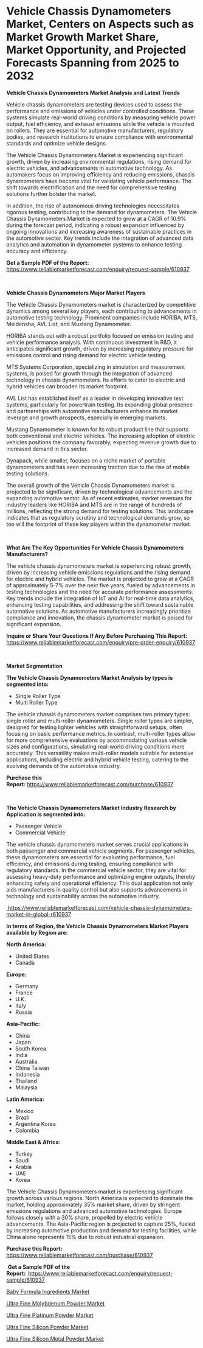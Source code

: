 <p><h1>Vehicle Chassis Dynamometers Market, Centers on Aspects such as Market Growth Market Share, Market Opportunity, and Projected Forecasts Spanning from 2025 to 2032</h1></p><p><strong>Vehicle Chassis Dynamometers Market Analysis and Latest Trends</strong></p>
<p><p>Vehicle chassis dynamometers are testing devices used to assess the performance and emissions of vehicles under controlled conditions. These systems simulate real-world driving conditions by measuring vehicle power output, fuel efficiency, and exhaust emissions while the vehicle is mounted on rollers. They are essential for automotive manufacturers, regulatory bodies, and research institutions to ensure compliance with environmental standards and optimize vehicle designs.</p><p>The Vehicle Chassis Dynamometers Market is experiencing significant growth, driven by increasing environmental regulations, rising demand for electric vehicles, and advancements in automotive technology. As automakers focus on improving efficiency and reducing emissions, chassis dynamometers have become vital for validating vehicle performance. The shift towards electrification and the need for comprehensive testing solutions further bolster the market.</p><p>In addition, the rise of autonomous driving technologies necessitates rigorous testing, contributing to the demand for dynamometers. The Vehicle Chassis Dynamometers Market is expected to grow at a CAGR of 10.9% during the forecast period, indicating a robust expansion influenced by ongoing innovations and increasing awareness of sustainable practices in the automotive sector. Key trends include the integration of advanced data analytics and automation in dynamometer systems to enhance testing accuracy and efficiency.</p></p>
<p><strong>Get a Sample PDF of the Report:&nbsp;</strong> <a href="https://www.reliablemarketforecast.com/enquiry/request-sample/610937?utm_campaign=1169&utm_medium=2&utm_source=Github&utm_content=ia&utm_term=23032025&utm_id=vehicle-chassis-dynamometers">https://www.reliablemarketforecast.com/enquiry/request-sample/610937</a></p>
<p>&nbsp;</p>
<p><strong>Vehicle Chassis Dynamometers Major Market Players</strong></p>
<p><p>The Vehicle Chassis Dynamometers market is characterized by competitive dynamics among several key players, each contributing to advancements in automotive testing technology. Prominent companies include HORIBA, MTS, Meidensha, AVL List, and Mustang Dynamometer. </p><p>HORIBA stands out with a robust portfolio focused on emission testing and vehicle performance analysis. With continuous investment in R&D, it anticipates significant growth, driven by increasing regulatory pressure for emissions control and rising demand for electric vehicle testing. </p><p>MTS Systems Corporation, specializing in simulation and measurement systems, is poised for growth through the integration of advanced technology in chassis dynamometers. Its efforts to cater to electric and hybrid vehicles can broaden its market footprint.</p><p>AVL List has established itself as a leader in developing innovative test systems, particularly for powertrain testing. Its expanding global presence and partnerships with automotive manufacturers enhance its market leverage and growth prospects, especially in emerging markets.</p><p>Mustang Dynamometer is known for its robust product line that supports both conventional and electric vehicles. The increasing adoption of electric vehicles positions the company favorably, expecting revenue growth due to increased demand in this sector.</p><p>Dynapack, while smaller, focuses on a niche market of portable dynamometers and has seen increasing traction due to the rise of mobile testing solutions.</p><p>The overall growth of the Vehicle Chassis Dynamometers market is projected to be significant, driven by technological advancements and the expanding automotive sector. As of recent estimates, market revenues for industry leaders like HORIBA and MTS are in the range of hundreds of millions, reflecting the strong demand for testing solutions. This landscape indicates that as regulatory scrutiny and technological demands grow, so too will the footprint of these key players within the dynamometer market.</p></p>
<p>&nbsp;</p>
<p><strong>What Are The Key Opportunities For Vehicle Chassis Dynamometers Manufacturers?</strong></p>
<p><p>The vehicle chassis dynamometers market is experiencing robust growth, driven by increasing vehicle emissions regulations and the rising demand for electric and hybrid vehicles. The market is projected to grow at a CAGR of approximately 5-7% over the next five years, fueled by advancements in testing technologies and the need for accurate performance assessments. Key trends include the integration of IoT and AI for real-time data analytics, enhancing testing capabilities, and addressing the shift toward sustainable automotive solutions. As automotive manufacturers increasingly prioritize compliance and innovation, the chassis dynamometer market is poised for significant expansion.</p></p>
<p><strong>Inquire or Share Your Questions If Any Before Purchasing This Report:</strong> <a href="https://www.reliablemarketforecast.com/enquiry/pre-order-enquiry/610937?utm_campaign=1169&utm_medium=2&utm_source=Github&utm_content=ia&utm_term=23032025&utm_id=vehicle-chassis-dynamometers">https://www.reliablemarketforecast.com/enquiry/pre-order-enquiry/610937</a></p>
<p>&nbsp;</p>
<p><strong>Market Segmentation</strong></p>
<p><strong>The Vehicle Chassis Dynamometers Market Analysis by types is segmented into:</strong></p>
<p><ul><li>Single Roller Type</li><li>Multi Roller Type</li></ul></p>
<p><p>The vehicle chassis dynamometers market comprises two primary types: single roller and multi-roller dynamometers. Single roller types are simpler, designed for testing lighter vehicles with straightforward setups, often focusing on basic performance metrics. In contrast, multi-roller types allow for more comprehensive evaluations by accommodating various vehicle sizes and configurations, simulating real-world driving conditions more accurately. This versatility makes multi-roller models suitable for extensive applications, including electric and hybrid vehicle testing, catering to the evolving demands of the automotive industry.</p></p>
<p><strong>Purchase this Report:&nbsp;</strong><a href="https://www.reliablemarketforecast.com/purchase/610937?utm_campaign=1169&utm_medium=2&utm_source=Github&utm_content=ia&utm_term=23032025&utm_id=vehicle-chassis-dynamometers">https://www.reliablemarketforecast.com/purchase/610937</a></p>
<p>&nbsp;</p>
<p><strong>The Vehicle Chassis Dynamometers Market Industry Research by Application is segmented into:</strong></p>
<p><ul><li>Passenger Vehicle</li><li>Commercial Vehicle</li></ul></p>
<p><p>The vehicle chassis dynamometers market serves crucial applications in both passenger and commercial vehicle segments. For passenger vehicles, these dynamometers are essential for evaluating performance, fuel efficiency, and emissions during testing, ensuring compliance with regulatory standards. In the commercial vehicle sector, they are vital for assessing heavy-duty performance and optimizing engine outputs, thereby enhancing safety and operational efficiency. This dual application not only aids manufacturers in quality control but also supports advancements in technology and sustainability across the automotive industry.</p></p>
<p><a href="https://www.reliablemarketforecast.com/vehicle-chassis-dynamometers-market-in-global-r610937?utm_campaign=1169&utm_medium=2&utm_source=Github&utm_content=ia&utm_term=23032025&utm_id=vehicle-chassis-dynamometers">&nbsp;https://www.reliablemarketforecast.com/vehicle-chassis-dynamometers-market-in-global-r610937</a></p>
<p><strong>In terms of Region, the Vehicle Chassis Dynamometers Market Players available by Region are:</strong></p>
<p>
    <p> <strong> North America: </strong>
        <ul>
            <li>United States</li>
            <li>Canada</li>
        </ul>
        </p> 
    <p> <strong> Europe: </strong>
        <ul>
            <li>Germany</li>
            <li>France</li>
            <li>U.K.</li>
            <li>Italy</li>
            <li>Russia</li>
        </ul>
        </p> 
    <p> <strong> Asia-Pacific: </strong>
        <ul>
            <li>China</li>
            <li>Japan</li>
            <li>South Korea</li>
            <li>India</li>
            <li>Australia</li>
            <li>China Taiwan</li>
            <li>Indonesia</li>
            <li>Thailand</li>
            <li>Malaysia</li>
        </ul>
        </p> 
    <p> <strong> Latin America: </strong>
        <ul>
            <li>Mexico</li>
            <li>Brazil</li>
            <li>Argentina Korea</li>
            <li>Colombia</li>
        </ul>
        </p> 
    <p> <strong> Middle East & Africa: </strong>
        <ul>
            <li>Turkey</li>
            <li>Saudi</li>
            <li>Arabia</li>
            <li>UAE</li>
            <li>Korea</li>
        </ul>
    </p>
    </p>
<p><p>The Vehicle Chassis Dynamometers market is experiencing significant growth across various regions. North America is expected to dominate the market, holding approximately 35% market share, driven by stringent emissions regulations and advanced automotive technologies. Europe follows closely with a 30% share, propelled by electric vehicle advancements. The Asia-Pacific region is projected to capture 25%, fueled by increasing automotive production and demand for testing facilities, while China alone represents 15% due to robust industrial expansion.</p></p>
<p><strong>Purchase this Report: </strong><a href="https://www.reliablemarketforecast.com/purchase/610937?utm_campaign=1169&utm_medium=2&utm_source=Github&utm_content=ia&utm_term=23032025&utm_id=vehicle-chassis-dynamometers">https://www.reliablemarketforecast.com/purchase/610937</a></p>
<p>&nbsp;<strong>Get a Sample PDF of the Report:&nbsp;&nbsp;</strong><a href="https://www.reliablemarketforecast.com/enquiry/request-sample/610937?utm_campaign=1169&utm_medium=2&utm_source=Github&utm_content=ia&utm_term=23032025&utm_id=vehicle-chassis-dynamometers">https://www.reliablemarketforecast.com/enquiry/request-sample/610937</a></p>
<p><strong></strong></p>
<p><p><a href="https://github.com/lontohhikma/Market-Research-Report-List-1/blob/main/baby-formula-ingredients-market.md?utm_campaign=1169&utm_medium=2&utm_source=Github&utm_content=ia&utm_term=23032025&utm_id=vehicle-chassis-dynamometers">Baby Formula Ingredients Market</a></p><p><a href="https://github.com/steegeneat/Market-Research-Report-List-1/blob/main/ultra-fine-molybdenum-powder-market.md?utm_campaign=1169&utm_medium=2&utm_source=Github&utm_content=ia&utm_term=23032025&utm_id=vehicle-chassis-dynamometers">Ultra Fine Molybdenum Powder Market</a></p><p><a href="https://github.com/payareganiou/Market-Research-Report-List-1/blob/main/ultra-fine-platinum-powder-market.md?utm_campaign=1169&utm_medium=2&utm_source=Github&utm_content=ia&utm_term=23032025&utm_id=vehicle-chassis-dynamometers">Ultra Fine Platinum Powder Market</a></p><p><a href="https://github.com/milievkulov/Market-Research-Report-List-1/blob/main/ultra-fine-silicon-powder-market.md?utm_campaign=1169&utm_medium=2&utm_source=Github&utm_content=ia&utm_term=23032025&utm_id=vehicle-chassis-dynamometers">Ultra Fine Silicon Powder Market</a></p><p><a href="https://github.com/enieyfabius/Market-Research-Report-List-1/blob/main/ultra-fine-silicon-metal-powder-market.md?utm_campaign=1169&utm_medium=2&utm_source=Github&utm_content=ia&utm_term=23032025&utm_id=vehicle-chassis-dynamometers">Ultra Fine Silicon Metal Powder Market</a></p></p>